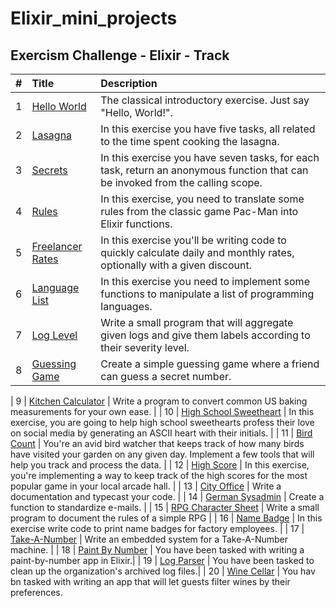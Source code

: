 # Elixir_mini_projects


## Exercism Challenge - Elixir - Track
| #  | Title     | Description                |
| :-------- | :------- | :------------------------- |
| 1 | [Hello World](https://exercism.org/tracks/elixir/exercises/hello-world)   | The classical introductory exercise. Just say "Hello, World!". |
| 2 | [Lasagna](https://exercism.org/tracks/elixir/exercises/lasagna)   | In this exercise you have five tasks, all related to the time spent cooking the lasagna. |
| 3 | [Secrets](https://exercism.org/tracks/elixir/exercises/secrets)   | In this exercise you have seven tasks, for each task, return an anonymous function that can be invoked from the calling scope. |
| 4 | [Rules](https://exercism.org/tracks/elixir/exercises/rules)   |In this exercise, you need to translate some rules from the classic game Pac-Man into Elixir functions. |
| 5 | [Freelancer Rates](https://exercism.org/tracks/elixir/exercises/freelancer-rates)   |In this exercise you'll be writing code to quickly calculate daily and monthly rates, optionally with a given discount. |
| 6 | [Language List](https://exercism.org/tracks/elixir/exercises/language-list)   |In this exercise you need to implement some functions to manipulate a list of programming languages. |
| 7 | [Log Level](https://exercism.org/tracks/elixir/exercises/log-level)   | Write a small program that will aggregate given logs and give them labels according to their severity level. |
| 8 | [Guessing Game](https://exercism.org/tracks/elixir/exercises/guessing-game)   | Create a simple guessing game where a friend can guess a secret number. |

| 9 | [Kitchen Calculator](https://exercism.org/tracks/elixir/exercises/kitchen-calculator)   | Write a program to convert common US baking measurements for your own ease. |
| 10 | [High School Sweetheart](https://exercism.org/tracks/elixir/exercises/high-school-sweetheart)   | In this exercise, you are going to help high school sweethearts profess their love on social media by generating an ASCII heart with their initials. |
| 11 | [Bird Count](https://exercism.org/tracks/elixir/exercises/bird-count)   | You're an avid bird watcher that keeps track of how many birds have visited your garden on any given day. Implement a few tools that will help you track and process the data. |
| 12 | [High Score](https://exercism.org/tracks/elixir/exercises/high-score)   | In this exercise, you're implementing a way to keep track of the high scores for the most popular game in your local arcade hall. |
| 13 | [City Office](https://exercism.org/tracks/elixir/exercises/city-office)   |  Write a documentation and typecast your code. |
| 14 | [German Sysadmin](https://exercism.org/tracks/elixir/exercises/german-sysadmin)   |  Create a function to standardize e-mails. |
| 15 | [RPG Character Sheet](https://exercism.org/tracks/elixir/exercises/rpg-character-sheet)   |   Write a small program to document the rules of a simple RPG |
| 16 | [Name Badge](https://exercism.org/tracks/elixir/exercises/name-badge)   |  In this exercise write code to print name badges for factory employees. |
| 17 | [Take-A-Number](https://exercism.org/tracks/elixir/exercises/take-a-number)   |  Write an embedded system for a Take-A-Number machine. |
| 18 | [ Paint By Number](https://exercism.org/tracks/elixir/exercises/paint-by-number)   |  You have been tasked with writing a paint-by-number app in Elixir.|
| 19 | [ Log Parser](https://exercism.org/tracks/elixir/exercises/log-parser)   |  You have been tasked to clean up the organization's archived log files.|
| 20 | [ Wine Cellar](https://exercism.org/tracks/elixir/exercises/wine_cellar)   |  You hav bn tasked with writing an app that will let guests filter wines by their preferences.